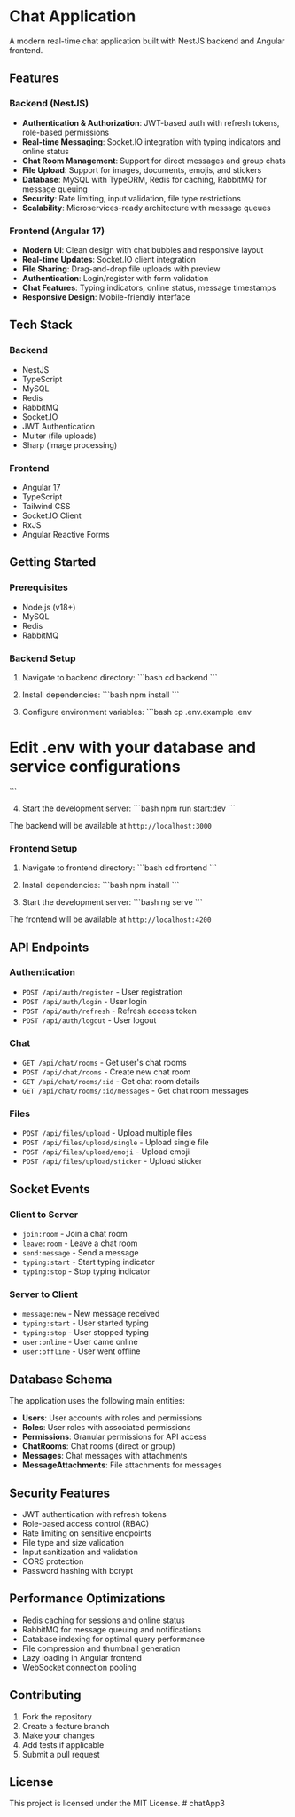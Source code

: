 # Chat Application

A modern real-time chat application built with NestJS backend and Angular frontend.

## Features

### Backend (NestJS)
- **Authentication & Authorization**: JWT-based auth with refresh tokens, role-based permissions
- **Real-time Messaging**: Socket.IO integration with typing indicators and online status
- **Chat Room Management**: Support for direct messages and group chats
- **File Upload**: Support for images, documents, emojis, and stickers
- **Database**: MySQL with TypeORM, Redis for caching, RabbitMQ for message queuing
- **Security**: Rate limiting, input validation, file type restrictions
- **Scalability**: Microservices-ready architecture with message queues

### Frontend (Angular 17)
- **Modern UI**: Clean design with chat bubbles and responsive layout
- **Real-time Updates**: Socket.IO client integration
- **File Sharing**: Drag-and-drop file uploads with preview
- **Authentication**: Login/register with form validation
- **Chat Features**: Typing indicators, online status, message timestamps
- **Responsive Design**: Mobile-friendly interface

## Tech Stack

### Backend
- NestJS
- TypeScript
- MySQL
- Redis
- RabbitMQ
- Socket.IO
- JWT Authentication
- Multer (file uploads)
- Sharp (image processing)

### Frontend
- Angular 17
- TypeScript
- Tailwind CSS
- Socket.IO Client
- RxJS
- Angular Reactive Forms

## Getting Started

### Prerequisites
- Node.js (v18+)
- MySQL
- Redis
- RabbitMQ

### Backend Setup

1. Navigate to backend directory:
\`\`\`bash
cd backend
\`\`\`

2. Install dependencies:
\`\`\`bash
npm install
\`\`\`

3. Configure environment variables:
\`\`\`bash
cp .env.example .env
# Edit .env with your database and service configurations
\`\`\`

4. Start the development server:
\`\`\`bash
npm run start:dev
\`\`\`

The backend will be available at `http://localhost:3000`

### Frontend Setup

1. Navigate to frontend directory:
\`\`\`bash
cd frontend
\`\`\`

2. Install dependencies:
\`\`\`bash
npm install
\`\`\`

3. Start the development server:
\`\`\`bash
ng serve
\`\`\`

The frontend will be available at `http://localhost:4200`

## API Endpoints

### Authentication
- `POST /api/auth/register` - User registration
- `POST /api/auth/login` - User login
- `POST /api/auth/refresh` - Refresh access token
- `POST /api/auth/logout` - User logout

### Chat
- `GET /api/chat/rooms` - Get user's chat rooms
- `POST /api/chat/rooms` - Create new chat room
- `GET /api/chat/rooms/:id` - Get chat room details
- `GET /api/chat/rooms/:id/messages` - Get chat room messages

### Files
- `POST /api/files/upload` - Upload multiple files
- `POST /api/files/upload/single` - Upload single file
- `POST /api/files/upload/emoji` - Upload emoji
- `POST /api/files/upload/sticker` - Upload sticker

## Socket Events

### Client to Server
- `join:room` - Join a chat room
- `leave:room` - Leave a chat room
- `send:message` - Send a message
- `typing:start` - Start typing indicator
- `typing:stop` - Stop typing indicator

### Server to Client
- `message:new` - New message received
- `typing:start` - User started typing
- `typing:stop` - User stopped typing
- `user:online` - User came online
- `user:offline` - User went offline

## Database Schema

The application uses the following main entities:
- **Users**: User accounts with roles and permissions
- **Roles**: User roles with associated permissions
- **Permissions**: Granular permissions for API access
- **ChatRooms**: Chat rooms (direct or group)
- **Messages**: Chat messages with attachments
- **MessageAttachments**: File attachments for messages

## Security Features

- JWT authentication with refresh tokens
- Role-based access control (RBAC)
- Rate limiting on sensitive endpoints
- File type and size validation
- Input sanitization and validation
- CORS protection
- Password hashing with bcrypt

## Performance Optimizations

- Redis caching for sessions and online status
- RabbitMQ for message queuing and notifications
- Database indexing for optimal query performance
- File compression and thumbnail generation
- Lazy loading in Angular frontend
- WebSocket connection pooling

## Contributing

1. Fork the repository
2. Create a feature branch
3. Make your changes
4. Add tests if applicable
5. Submit a pull request

## License

This project is licensed under the MIT License.
#   c h a t A p p 3  
 